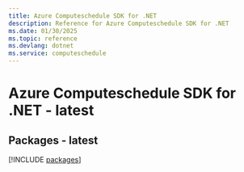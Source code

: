 ```yaml
---
title: Azure Computeschedule SDK for .NET
description: Reference for Azure Computeschedule SDK for .NET
ms.date: 01/30/2025
ms.topic: reference
ms.devlang: dotnet
ms.service: computeschedule
---
```

# Azure Computeschedule SDK for .NET - latest
## Packages - latest
[!INCLUDE [packages](computeschedule-index.md)]